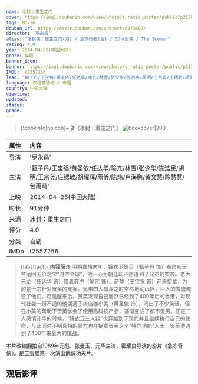 ```yaml
---
name: 冰封：重生之门
cover: https://img1.doubanio.com/view/photo/s_ratio_poster/public/p2178288349.jpg
tags: Movie
douban_url: https://movie.douban.com/subject/6973460/
director: '罗永昌'
alias: "冰封侠：重生之门(港) / 急冻行者(台) / 3D冰封侠 / The Iceman"
rating: 4.0
year: 2014-04-25(中国大陆)
genre: 喜剧
banner_icon: 
banner: https://img1.doubanio.com/view/photo/s_ratio_poster/public/p2178288349.jpg
IMDb:  t2557256
lead: '甄子丹/王宝强/黄圣依/任达华/喻亢/林雪/张少华/陈浩民/胡明/王宗尧/庄锶敏/胡耀辉/雨侨/陈炜/卢海鹏/黄文慧/陈慧慧/包雨萌' 
language: 汉语普通话 / 粤语 
country: 中国大陆 
viewtime:
updated: 
status: 
grade: 
---
```

> [!bookinfo|noicon]+ 🎬《冰封：重生之门》
> ![bookcover|200](https://img1.doubanio.com/view/photo/s_ratio_poster/public/p2178288349.jpg)
>
| 属性 | 内容                                       |
|:---- |:------------------------------------------ |
| 导演 | '罗永昌'                         |
| 主演 | '甄子丹/王宝强/黄圣依/任达华/喻亢/林雪/张少华/陈浩民/胡明/王宗尧/庄锶敏/胡耀辉/雨侨/陈炜/卢海鹏/黄文慧/陈慧慧/包雨萌'                             |
| 上映 | 2014-04-25(中国大陆)                             |
| 时长 | 91分钟                   |
| 来源 | [冰封：重生之门](https://movie.douban.com/subject/6973460/) |
| 评分 | 4.0                           |
| 分类 | 喜剧                            |
| IMDb | t2557256                             | 

> [!abstract]- **内容简介**
>  明朝嘉靖末年，锦衣卫贺英（甄子丹 饰）奉命从天竺运回无价之宝“时空金球”，他一心为朝廷却不想遭到了兄弟的突袭。老大元龙（任达华 饰）带着聂虎（喻亢 饰）、萨獒（王宝强 饰）前来捉拿，为的是一宗针对贺英的冤案。兄弟四人搏斗之时突然地动山摇，巨大的雪崩淹没了他们。可是醒来后，贺英发现自己居然已经到了400年后的香港，对现代社会一窍不通的他偶遇了夜店咖小美（黄圣依 饰），闹出了不少笑话，但在小美的帮助下贺英学会了使用高科技产品，逐渐变成了都市型男。正在二人感情升华的时候，“锦衣卫三人组”也穿越到了现代并且继续执行自己的使命，与此同时不明真相的警方也在捉拿贺英这个“特异功能”人士，贺英遭遇到了400年来最大的挑战。

















本片改编翻拍自1989年元彪、张曼玉、元华主演，霍耀良导演的影片《急冻奇侠》。是王宝强第一次演出武侠功夫片。
>  
## 观后影评
